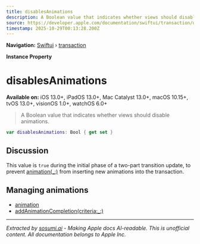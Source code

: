 ```yaml
---
title: disablesAnimations
description: A Boolean value that indicates whether views should disable animations.
source: https://developer.apple.com/documentation/swiftui/transaction/disablesanimations
timestamp: 2025-10-29T00:13:28.200Z
---
```


**Navigation:** [Swiftui](/documentation/swiftui) › [transaction](/documentation/swiftui/transaction)

**Instance Property**

# disablesAnimations

**Available on:** iOS 13.0+, iPadOS 13.0+, Mac Catalyst 13.0+, macOS 10.15+, tvOS 13.0+, visionOS 1.0+, watchOS 6.0+

> A Boolean value that indicates whether views should disable animations.

```swift
var disablesAnimations: Bool { get set }
```

## Discussion

This value is `true` during the initial phase of a two-part transition update, to prevent [animation(_:)](/documentation/swiftui/view/animation(_:)) from inserting new animations into the transaction.

## Managing animations

- [animation](/documentation/swiftui/transaction/animation)
- [addAnimationCompletion(criteria:_:)](/documentation/swiftui/transaction/addanimationcompletion(criteria:_:))

---

*Extracted by [sosumi.ai](https://sosumi.ai) - Making Apple docs AI-readable.*
*This is unofficial content. All documentation belongs to Apple Inc.*
